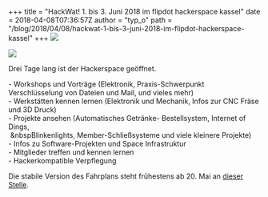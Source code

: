 +++
title = "HackWat! 1. bis 3. Juni 2018 im flipdot hackerspace kassel"
date = 2018-04-08T07:36:57Z
author = "typ_o"
path = "/blog/2018/04/08/hackwat-1-bis-3-juni-2018-im-flipdot-hackerspace-kassel"
+++
[![](https://flipdot.org/blog/uploads/HackWat_vorn_kl.serendipityThumb.png)](https://flipdot.org/wiki/HackWat)

[![](https://flipdot.org/blog/uploads/HackWat_hinten_kl.serendipityThumb.png)](https://flipdot.org/wiki/HackWat)

Drei Tage lang ist der Hackerspace geöffnet.

\- Workshops und Vorträge (Elektronik, Praxis-Schwerpunkt
Verschlüsselung von Dateien und Mail, und vieles mehr)  
\- Werkstätten kennen lernen (Elektronik und Mechanik, Infos zur CNC
Fräse und 3D Druck)  
\- Projekte ansehen (Automatisches Getränke- Bestellsystem, Internet of
Dings,  
 \&nbspBlinkenlights, Member-Schließsysteme und viele kleinere
Projekte)  
\- Infos zu Software-Projekten und Space Infrastruktur  
\- Mitglieder treffen und kennen lernen  
\- Hackerkompatible Verpflegung

Die stabile Version des Fahrplans steht frühestens ab 20. Mai an [dieser
Stelle](https://flipdot.org/wiki/HackWat).
